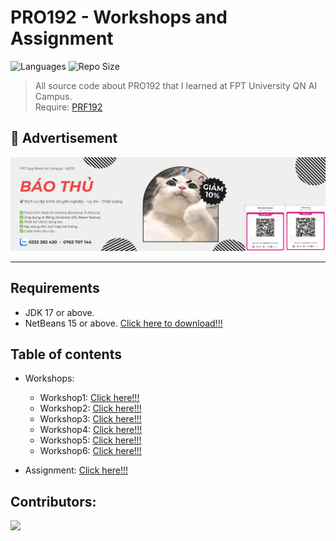 # PRO192 - Workshops and Assignment

![Languages](https://img.shields.io/github/languages/top/fptqnk17/PRO192?style=flat)
![Repo Size](https://img.shields.io/github/repo-size/fptqnk17/PRO192?style=flat)

> All source code about PRO192 that I learned at FPT University QN AI Campus.  
> Require: [PRF192](https://github.com/fptqnk17/PRF192)

## 📢 Advertisement

<img src="https://raw.githubusercontent.com/fptqnk17/.github/refs/heads/main/images/banner-bao-thu.png" alt="Advertisement" />

---

## Requirements
- JDK 17 or above.
- NetBeans 15 or above. [Click here to download!!!](https://netbeans.apache.org/)

## Table of contents
- Workshops:
  - Workshop1: [Click here!!!](https://github.com/fptqnk17/PRO192/blob/main/Workshops/Workshop1)
  - Workshop2: [Click here!!!](https://github.com/fptqnk17/PRO192/blob/main/Workshops/Workshop2)
  - Workshop3: [Click here!!!](https://github.com/fptqnk17/PRO192/blob/main/Workshops/Workshop3)
  - Workshop4: [Click here!!!](https://github.com/fptqnk17/PRO192/blob/main/Workshops/Workshop4)
  - Workshop5: [Click here!!!](https://github.com/fptqnk17/PRO192/blob/main/Workshops/Workshop5)
  - Workshop6: [Click here!!!](https://github.com/fptqnk17/PRO192/blob/main/Workshops/Workshop6)

- Assignment: [Click here!!!](https://github.com/fptqnk17/PRO192/blob/main/Assignment)

## Contributors:

<a href="https://github.com/fptqnk17/PRO192/graphs/contributors">
  <img src="https://contrib.rocks/image?repo=fptqnk17/PRO192" />
</a>
